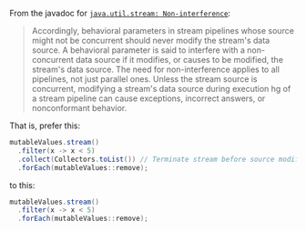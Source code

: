 From the javadoc for
[`java.util.stream: Non-interference`](https://docs.oracle.com/en/java/javase/11/docs/api/java.base/java/util/stream/package-summary.html#NonInterference):

> Accordingly, behavioral parameters in stream pipelines whose source might not
> be concurrent should never modify the stream's data source. A behavioral
> parameter is said to interfere with a non-concurrent data source if it
> modifies, or causes to be modified, the stream's data source. The need for
> non-interference applies to all pipelines, not just parallel ones. Unless the
> stream source is concurrent, modifying a stream's data source during execution
> hg of a stream pipeline can cause exceptions, incorrect answers, or
> nonconformant behavior.

That is, prefer this:

```java
mutableValues.stream()
  .filter(x -> x < 5)
  .collect(Collectors.toList()) // Terminate stream before source modification.
  .forEach(mutableValues::remove);
```

to this:

```java
mutableValues.stream()
  .filter(x -> x < 5)
  .forEach(mutableValues::remove);
```
